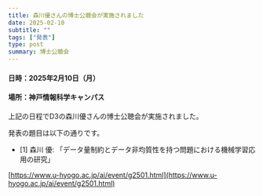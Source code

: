 ```yaml
---
title: 森川優さんの博士公聴会が実施されました
date: 2025-02-10
subtitle: ""
tags: ["発表"]
type: post
summary: 博士公聴会
---
```


#### 日時：2025年2月10日（月）
#### 場所：神戸情報科学キャンパス

上記の日程でD3の森川優さんの博士公聴会が実施されました。

発表の題目は以下の通りです。
- [1] 森川 優: 「データ量制約とデータ非均質性を持つ問題における機械学習応用の研究」

[https://www.u-hyogo.ac.jp/ai/event/g2501.html](https://www.u-hyogo.ac.jp/ai/event/g2501.html)
